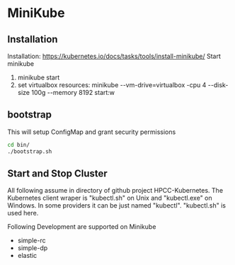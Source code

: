 # MiniKube


## Installation

Installation: https://kubernetes.io/docs/tasks/tools/install-minikube/
Start minikube
  1) minikube start
  2) set virtualbox resources: 
     minikube --vm-drive=virtualbox -cpu 4 --disk-size 100g --memory 8192 start:w

## bootstrap
This will setup ConfigMap and grant security permissions
```sh
cd bin/
./bootstrap.sh
```

## Start and Stop Cluster
All following assume in directory of github project HPCC-Kubernetes.
The Kubernetes client wraper is "kubectl.sh" on Unix and "kubectl.exe" on Windows. In some providers it can be just named "kubectl". "kubectl.sh" is used here.

Following Development are supported on Minikube

- simple-rc
- simple-dp
- elastic
